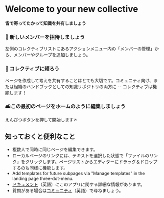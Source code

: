 # Welcome to your new collective

**皆で寄ってたかって知識を共有しましょう**


### 👥 新しいメンバーを招待しましょう

左側のコレクティブリストにあるアクションメニュー内の「メンバーの管理」から、メンバーやグループを追加しましょう。

### 🌱 コレクティブに頼ろう

ページを作成して考えを共有することはとても大切です。コミュニティ向け、または組織のハンドブックとしての知識リポジトリの両方に -- コレクティブは機能します！

### 🛋️この最初のページをホームのように編集しましょう

えんぴつボタンを押して開始します↗️


## 知っておくと便利なこと

* 複数人で同時に同じページを編集できます。
* ローカルページのリンクには、テキストを選択した状態で「ファイルのリンク」をクリックします。ページリストからエディターにドラッグ＆ドロップするのも同様に機能します。
* Add templates for future subpages via "Manage templates" in the landing page three-dot-menu.
* [ドキュメント](https://nextcloud.github.io/collectives/)（英語）にこのアプリに関する詳細な情報があります。
* 質問がある場合は[コミュニティ](https://help.nextcloud.com/c/apps/collectives/174)（英語）で尋ねましょう。
